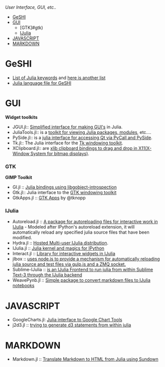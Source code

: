 *User Interface, GUI, etc..*

* [GeSHI](#geshi)
* [GUI](#gui)
   * [GTK]#gtk)
   * [IJulia](#ijulia)
* [JAVASCRIPT](#javascript)
* [MARKDOWN](#markdown)


# GeSHI 
* [List of Julia keywords](https://github.com/JuliaLang/julia/blob/master/contrib/julia-mode.el#L79-L108) and [here is another list](https://github.com/JuliaLang/julia/commit/71c0aa3e5660258af5c042058d5d8d3b82d93efb)
* [Julia language file for GeSHI](https://github.com/john9631/JuliaDocs/blob/master/julia.php)

# GUI 
**Widget toolkits**
* JGUI.jl:: [Simplified interface for making GUI's](https://github.com/jverzani/JGUI.jl) in Julia.
* JuliaTools.jl:: is a [toolkit for viewing Julia packages, modules](https://github.com/tknopp/JuliaTools.jl), etc....
* PySide.jl:: is a [julia interface for accessing Qt via PyCall and PySide](https://github.com/jverzani/PySide.jl).
* Tk.jl:: The Julia interface for the [Tk windowing toolkit](https://github.com/JuliaLang/Tk.jl).
* XClipboard.jl:: are [xlib clipboard bindings to drag and drop in X11(X-Window System for bitmap displays)](https://github.com/kmsquire/XClipboard.jl). 

### GTK
**GIMP Toolkit**
* GI.jl :: [Julia bindings using libgobject-introspection](https://github.com/bfredl/GI.jl)
* Gtk.jl:: Julia interface to the [GTK windowing toolkit](https://github.com/JuliaLang/Gtk.jl)
* GtkApps.jl :: [GTK Apps](https://github.com/tknopp/GtkApps.jl) by @tknopp

### IJulia 
* Autoreload.jl :: [A package for autoreloading files for interactive work in IJulia](https://github.com/malmaud/Autoreload.jl) - Modeled after IPython's autoreload extension, it will automatically reload any specified julia source files that have been modified. 
* Hydra.jl :: [Hosted Multi-user IJulia distribution](https://github.com/loladiro/Hydra.jl).
* IJulia.jl :: [Julia kernel and magics for IPython](https://github.com/JuliaLang/IJulia.jl)
* Interact.jl :: [Library for interactive widgets in IJulia](https://github.com/shashi/Interact.jl)
* jlbox :: [uses node.js to provide a mechanism for automatically reloading julia source and test files via gulp.js and a ZMQ socket.](https://github.com/compressed/jlbox)
* Sublime-IJulia :: [is an IJulia Frontend to run julia from within Sublime Text-3 through the IJulia backend](https://github.com/karbarcca/Sublime-IJulia)
* WeavePynb.jl :: [Simple package to convert markdown files to IJulia notebooks](https://github.com/jverzani/WeavePynb.jl)


# JAVASCRIPT
* GoogleCharts.jl: [Julia interface to Google Chart Tools](https://github.com/jverzani/GoogleCharts.jl)
* j2d3.jl :: [trying to generate d3 statements from within julia](https://github.com/fredo-dedup/j2d3.jl)


# MARKDOWN
* Markdown.jl :: [Translate Markdown to HTML from Julia using Sundown](https://github.com/johnmyleswhite/Markdown.jl)
